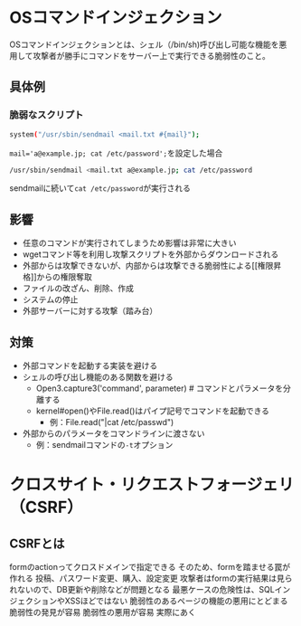 # OSコマンドインジェクション
OSコマンドインジェクションとは、シェル（/bin/sh)呼び出し可能な機能を悪用して攻撃者が勝手にコマンドをサーバー上で実行できる脆弱性のこと。
## 具体例
### 脆弱なスクリプト
```sh
system("/usr/sbin/sendmail <mail.txt #{mail}");
```

`mail='a@example.jp; cat /etc/password';`を設定した場合
```sh
/usr/sbin/sendmail <mail.txt a@example.jp; cat /etc/password
```
sendmailに続いて`cat /etc/password`が実行される
## 影響
- 任意のコマンドが実行されてしまうため影響は非常に大きい
- wgetコマンド等を利用し攻撃スクリプトを外部からダウンロードされる
- 外部からは攻撃できないが、内部からは攻撃できる脆弱性による[[権限昇格]]からの権限奪取
- ファイルの改ざん、削除、作成
- システムの停止
- 外部サーバーに対する攻撃（踏み台）
## 対策
- 外部コマンドを起動する実装を避ける
- シェルの呼び出し機能のある関数を避ける
	- Open3.capture3('command', parameter) # コマンドとパラメータを分離する
	- kernel#open()やFile.read()はパイプ記号でコマンドを起動できる
		- 例：File.read("|cat /etc/passwd")
- 外部からのパラメータをコマンドラインに渡さない
	- 例：sendmailコマンドの`-t`オプション
# クロスサイト・リクエストフォージェリ（CSRF）
## CSRFとは
formのactionってクロスドメインで指定できる
そのため、formを踏ませる罠が作れる
投稿、パスワード変更、購入、設定変更
攻撃者はformの実行結果は見られないので、DB更新や削除などが問題となる
最悪ケースの危険性は、SQLインジェクションやXSSほどではない
脆弱性のあるページの機能の悪用にとどまる
脆弱性の発見が容易
脆弱性の悪用が容易
実際にあく